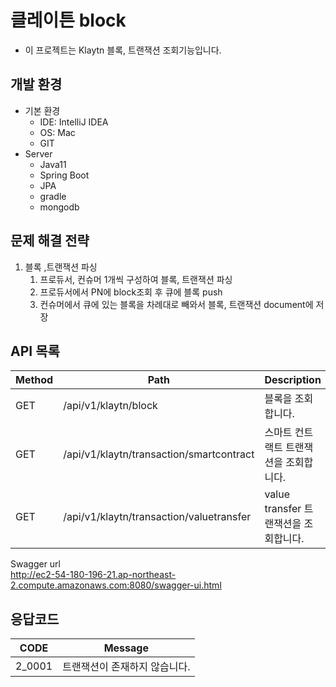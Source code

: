 # 클레이튼 block 
- 이 프로젝트는 Klaytn 블록, 트랜잭션 조회기능입니다.

## 개발 환경
- 기본 환경
    - IDE: IntelliJ IDEA
    - OS: Mac
    - GIT
- Server
    - Java11
    - Spring Boot
    - JPA
    - gradle
    - mongodb


## 문제 해결 전략
1. 블록 ,트랜잭션 파싱
   1. 프로듀서, 컨슈머 1개씩 구성하여 블록, 트랜잭션 파싱
   2. 프로듀서에서 PN에 block조회 후 큐에 블록 push
   3. 컨슈머에서 큐에 있는 블록을 차례대로 빼와서 블록, 트랜잭션 document에 저장
   

## API 목록
| Method | Path                                     | Description | 
|--------|------------------------------------------|-----------------------------------------------------------------|
| GET    | /api/v1/klaytn/block                     | 블록을 조회합니다.
| GET    | /api/v1/klaytn/transaction/smartcontract | 스마트 컨트랙트 트랜잭션을 조회합니다.
| GET    | /api/v1/klaytn/transaction/valuetransfer | value transfer 트랜잭션을 조회합니다.

Swagger url  
http://ec2-54-180-196-21.ap-northeast-2.compute.amazonaws.com:8080/swagger-ui.html

## 응답코드

| CODE   | Message              | 
|--------|----------------------|
| 2_0001 | 트랜잭션이 존재하지 않습니다.     |
